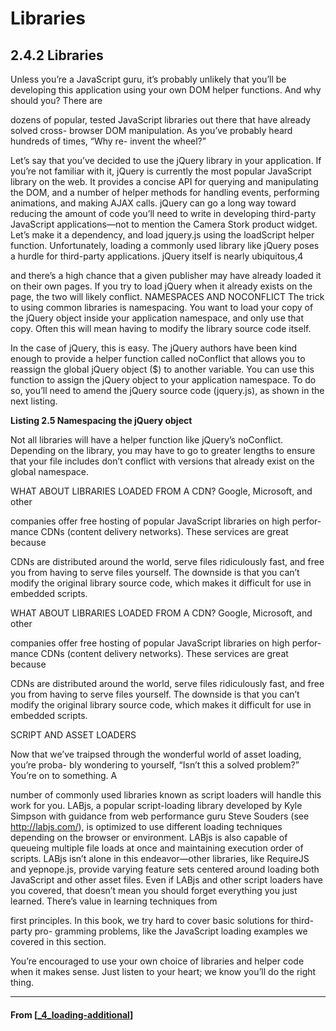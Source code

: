 # Libraries

## 2.4.2 Libraries

Unless you’re a JavaScript guru, it’s probably unlikely that you’ll be developing this
application using your own DOM helper functions. And why should you? There are

dozens of popular, tested JavaScript libraries out there that have already solved cross-
browser DOM manipulation. As you’ve probably heard hundreds of times, “Why re-
invent the wheel?”

Let’s say that you’ve decided to use the jQuery library in your application. If you’re
not familiar with it, jQuery is currently the most popular JavaScript library on the web.
It provides a concise API for querying and manipulating the DOM, and a number of
helper methods for handling events, performing animations, and making AJAX calls.
jQuery can go a long way toward reducing the amount of code you’ll need to write in
developing third-party JavaScript applications—not to mention the Camera Stork
product widget. Let’s make it a dependency, and load jquery.js using the loadScript
helper function.
Unfortunately, loading a commonly used library like jQuery poses a hurdle for
third-party applications. jQuery itself is nearly ubiquitous,4

and there’s a high chance
that a given publisher may have already loaded it on their own pages. If you try to load
jQuery when it already exists on the page, the two will likely conflict.
NAMESPACES AND NOCONFLICT
The trick to using common libraries is namespacing. You want to load your copy of the
jQuery object inside your application namespace, and only use that copy. Often this
will mean having to modify the library source code itself.

In the case of jQuery, this is easy. The jQuery authors have been kind enough to
provide a helper function called noConflict that allows you to reassign the global
jQuery object ($) to another variable. You can use this function to assign the jQuery
object to your application namespace. To do so, you’ll need to amend the jQuery
source code (jquery.js), as shown in the next listing.

**Listing 2.5 Namespacing the jQuery object**

Not all libraries will have a helper function like jQuery’s noConflict. Depending on
the library, you may have to go to greater lengths to ensure that your file includes
don’t conflict with versions that already exist on the global namespace.

WHAT ABOUT LIBRARIES LOADED FROM A CDN? Google, Microsoft, and other

companies offer free hosting of popular JavaScript libraries on high perfor-
mance CDNs (content delivery networks). These services are great because

CDNs are distributed around the world, serve files ridiculously fast, and free
you from having to serve files yourself. The downside is that you can’t modify
the original library source code, which makes it difficult for use in embedded
scripts.

WHAT ABOUT LIBRARIES LOADED FROM A CDN? Google, Microsoft, and other

companies offer free hosting of popular JavaScript libraries on high perfor-
mance CDNs (content delivery networks). These services are great because

CDNs are distributed around the world, serve files ridiculously fast, and free
you from having to serve files yourself. The downside is that you can’t modify
the original library source code, which makes it difficult for use in embedded
scripts.

SCRIPT AND ASSET LOADERS

Now that we’ve traipsed through the wonderful world of asset loading, you’re proba-
bly wondering to yourself, “Isn’t this a solved problem?” You’re on to something. A

number of commonly used libraries known as script loaders will handle this work for
you. LABjs, a popular script-loading library developed by Kyle Simpson with guidance
from web performance guru Steve Souders (see http://labjs.com/), is optimized to
use different loading techniques depending on the browser or environment. LABjs is
also capable of queueing multiple file loads at once and maintaining execution order
of scripts. LABjs isn’t alone in this endeavor—other libraries, like RequireJS and
yepnope.js, provide varying feature sets centered around loading both JavaScript and
other asset files.
Even if LABjs and other script loaders have you covered, that doesn’t mean you
should forget everything you just learned. There’s value in learning techniques from

first principles. In this book, we try hard to cover basic solutions for third-party pro-
gramming problems, like the JavaScript loading examples we covered in this section.

You’re encouraged to use your own choice of libraries and helper code when it makes
sense. Just listen to your heart; we know you’ll do the right thing.

---

#### From [[_4_loading-additional]]

[//begin]: # "Autogenerated link references for markdown compatibility"
[_4_loading-additional]: _4_loading-additional "Loading Additional Files"
[//end]: # "Autogenerated link references"
